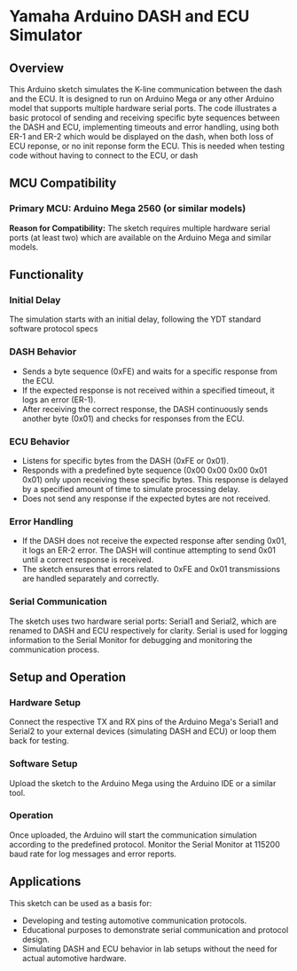 # Yamaha Arduino DASH and ECU Simulator

## Overview

This Arduino sketch simulates the K-line communication between the dash and the ECU. It is designed to run on Arduino Mega or any other Arduino model that supports multiple hardware serial ports. The code illustrates a basic protocol of sending and receiving specific byte sequences between the DASH and ECU, implementing timeouts and error handling, using both ER-1 and ER-2 which would be displayed on the dash, when both loss of ECU reponse, or no init reponse form the ECU. This is needed when testing code without having to connect to the ECU, or dash

## MCU Compatibility

### Primary MCU: Arduino Mega 2560 (or similar models)

**Reason for Compatibility:** The sketch requires multiple hardware serial ports (at least two) which are available on the Arduino Mega and similar models.

## Functionality

### Initial Delay

The simulation starts with an initial delay, following the YDT standard software protocol specs

### DASH Behavior

- Sends a byte sequence (0xFE) and waits for a specific response from the ECU.
- If the expected response is not received within a specified timeout, it logs an error (ER-1).
- After receiving the correct response, the DASH continuously sends another byte (0x01) and checks for responses from the ECU.

### ECU Behavior

- Listens for specific bytes from the DASH (0xFE or 0x01).
- Responds with a predefined byte sequence (0x00 0x00 0x00 0x01 0x01) only upon receiving these specific bytes. This response is delayed by a specified amount of time to simulate processing delay.
- Does not send any response if the expected bytes are not received.

### Error Handling

- If the DASH does not receive the expected response after sending 0x01, it logs an ER-2 error. The DASH will continue attempting to send 0x01 until a correct response is received.
- The sketch ensures that errors related to 0xFE and 0x01 transmissions are handled separately and correctly.

### Serial Communication

The sketch uses two hardware serial ports: Serial1 and Serial2, which are renamed to DASH and ECU respectively for clarity.
Serial is used for logging information to the Serial Monitor for debugging and monitoring the communication process.

## Setup and Operation

### Hardware Setup

Connect the respective TX and RX pins of the Arduino Mega's Serial1 and Serial2 to your external devices (simulating DASH and ECU) or loop them back for testing.

### Software Setup

Upload the sketch to the Arduino Mega using the Arduino IDE or a similar tool.

### Operation

Once uploaded, the Arduino will start the communication simulation according to the predefined protocol. Monitor the Serial Monitor at 115200 baud rate for log messages and error reports.

## Applications

This sketch can be used as a basis for:

- Developing and testing automotive communication protocols.
- Educational purposes to demonstrate serial communication and protocol design.
- Simulating DASH and ECU behavior in lab setups without the need for actual automotive hardware.
